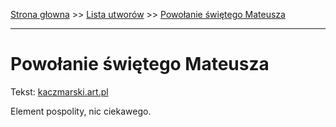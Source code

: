 [Strona głowna](../index.md) >> [Lista utworów](../list.md) >> [Powołanie świętego Mateusza](465.md)

---

# Powołanie świętego Mateusza

Tekst: [kaczmarski.art.pl](https://www.kaczmarski.art.pl/tworczosc/wiersze/powolanie-swietego-mateusza/)

Element pospolity, nic ciekawego.